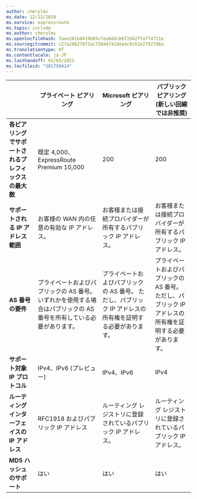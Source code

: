 ```yaml
---
author: cherylmc
ms.date: 12/13/2019
ms.service: expressroute
ms.topic: include
ms.author: cherylmc
ms.openlocfilehash: 7aee201b0419b65c7ea8ddcb6f2d42ffaff4711e
ms.sourcegitcommit: c27a20b278f2ac758447418ea4c8c61e27927d6a
ms.translationtype: HT
ms.contentlocale: ja-JP
ms.lasthandoff: 03/03/2021
ms.locfileid: "101750414"
---
```

|  | **プライベート ピアリング** | **Microsoft ピアリング** |  **パブリック ピアリング** (新しい回線では非推奨) |
| --- | --- | --- | --- |
| **各ピアリングでサポートされるプレフィックスの最大数** |既定 4,000、ExpressRoute Premium 10,000 |200 |200 |
| **サポートされる IP アドレス範囲** |お客様の WAN 内の任意の有効な IP アドレス。 |お客様または接続プロバイダーが所有するパブリック IP アドレス。 |お客様または接続プロバイダーが所有するパブリック IP アドレス。 |
| **AS 番号の要件** |プライベートおよびパブリックの AS 番号。 いずれかを使用する場合はパブリックの AS 番号を所有している必要があります。 |プライベートおよびパブリックの AS 番号。 ただし、パブリック IP アドレスの所有権を証明する必要があります。 |プライベートおよびパブリックの AS 番号。 ただし、パブリック IP アドレスの所有権を証明する必要があります。 |
| **サポート対象 IP プロトコル**| IPv4、IPv6 (プレビュー) |  IPv4、IPv6 | IPv4 |
| **ルーティング インターフェイスの IP アドレス** |RFC1918 およびパブリック IP アドレス |ルーティング レジストリに登録されているパブリック IP アドレス。 |ルーティング レジストリに登録されているパブリック IP アドレス。 |
| **MD5 ハッシュのサポート** |はい |はい |はい |